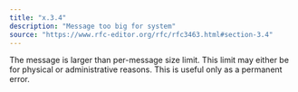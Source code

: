 ```yaml
---
title: "x.3.4"
description: "Message too big for system"
source: "https://www.rfc-editor.org/rfc/rfc3463.html#section-3.4"
---
```


The message is larger than per-message size limit.
This limit may either be for physical or administrative reasons.
This is useful only as a permanent error.

